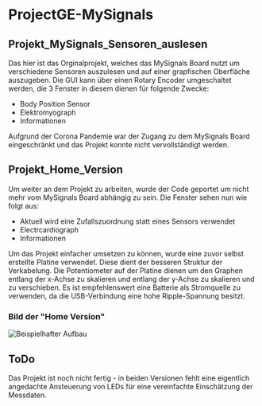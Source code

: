 # ProjectGE-MySignals

## Projekt_MySignals_Sensoren_auslesen
Das hier ist das Orginalprojekt, welches das MySignals Board nutzt um verschiedene Sensoren auszulesen und auf einer grapfischen Oberfläche auszugeben.
Die GUI kann über einen Rotary Encoder umgeschaltet werden, die 3 Fenster in diesem dienen für folgende Zwecke:
- Body Position Sensor
- Elektromyograph
- Informationen

Aufgrund der Corona Pandemie war der Zugang zu dem MySignals Board eingeschränkt und das Projekt konnte nicht vervollständigt werden.

## Projekt_Home_Version
Um weiter an dem Projekt zu arbeiten, wurde der Code geportet um nicht mehr vom MySignals Board abhängig zu sein. Die Fenster sehen nun wie folgt aus:
- Aktuell wird eine Zufallszuordnung statt eines Sensors verwendet
- Electrcardiograph
- Informationen

Um das Projekt einfacher umsetzen zu können, wurde eine zuvor selbst erstellte Platine verwendet. Diese dient der besseren Struktur der Verkabelung.
Die Potentiometer auf der Platine dienen um den Graphen entlang der x-Achse zu skalieren und entlang der y-Achse zu skalieren und zu verschieben.
Es ist empfehlenswert eine Batterie als Stromquelle zu verwenden, da die USB-Verbindung eine hohe Ripple-Spannung besitzt.
### Bild der "Home Version"
![Beispielhafter Aufbau](https://github.com/dont-ask-why/ProjectGE-MySignals/blob/main/Home_Version_Example.png)
## ToDo
Das Projekt ist noch nicht fertig - in beiden Versionen fehlt eine eigentlich angedachte Ansteuerung von LEDs für eine vereinfachte Einschätzung der Messdaten.
